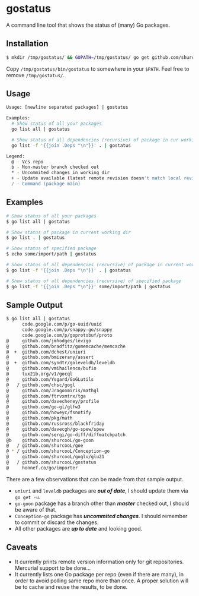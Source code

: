 gostatus
========

A command line tool that shows the status of (many) Go packages.

Installation
------------

```bash
$ mkdir /tmp/gostatus/ && GOPATH=/tmp/gostatus/ go get github.com/shurcooL/gostatus
```

Copy `/tmp/gostatus/bin/gostatus` to somewhere in your `$PATH`. Feel free to remove `/tmp/gostatus/`.

Usage
-----

```bash
Usage: [newline separated packages] | gostatus

Examples:
  # Show status of all your packages
  go list all | gostatus

  # Show status of all dependencies (recursive) of package in cur working dir
  go list -f '{{join .Deps "\n"}}' . | gostatus

Legend:
  @ - Vcs repo
  b - Non-master branch checked out
  * - Uncommited changes in working dir
  + - Update available (latest remote revision doesn't match local revision)
  / - Command (package main)
```

Examples
--------

```bash
# Show status of all your packages
$ go list all | gostatus

# Show status of package in current working dir
$ go list . | gostatus

# Show status of specified package
$ echo some/import/path | gostatus

# Show status of all dependencies (recursive) of package in current working dir
$ go list -f '{{join .Deps "\n"}}' . | gostatus

# Show status of all dependencies (recursive) of specified package
$ go list -f '{{join .Deps "\n"}}' some/import/path | gostatus
```

Sample Output
-------------

```bash
$ go list all | gostatus
      code.google.com/p/go-uuid/uuid
      code.google.com/p/snappy-go/snappy
      code.google.com/p/goprotobuf/proto
@     github.com/jmhodges/levigo
@     github.com/bradfitz/gomemcache/memcache
@  +  github.com/dchest/uniuri
@     github.com/bmizerany/assert
@  +  github.com/syndtr/goleveldb/leveldb
@     github.com/vmihailenco/bufio
@     tux21b.org/v1/gocql
@     github.com/Ysgard/GoGLutils
@   / github.com/chsc/gogl
@     github.com/Jragonmiris/mathgl
@     github.com/ftrvxmtrx/tga
@     github.com/davecheney/profile
@     github.com/go-gl/glfw3
@     github.com/howeyc/fsnotify
@     github.com/pkg/math
@     github.com/russross/blackfriday
@     github.com/davecgh/go-spew/spew
@     github.com/sergi/go-diff/diffmatchpatch
@b    github.com/shurcooL/go-goon
@   / github.com/shurcooL/goe
@ * / github.com/shurcooL/Conception-go
@     github.com/shurcooL/goglu/glu21
@   / github.com/shurcooL/gostatus
@     honnef.co/go/importer
```

There are a few observations that can be made from that sample output.

- `uniuri` and `leveldb` packages are ***out of date***, I should update them via `go get -u`.
- `go-goon` package has a branch other than ***master*** checked out, I should be aware of that.
- `Conception-go` package has ***uncommited changes***. I should remember to commit or discard the changes.
- All other packages are ***up to date*** and looking good.

Caveats
-------

- It currently prints remote version information only for git repositories. Mercurial support to be done...
- It currently lists one Go package per repo (even if there are many), in order to avoid polling same repo more than once. A proper solution will be to cache and reuse the results, to be done.
